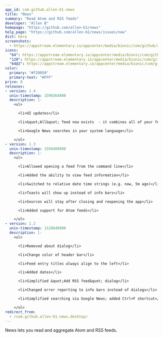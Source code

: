 ```yaml
---
app_id: com.github.allen-b1.news
title: "News"
summary: "Read Atom and RSS feeds"
developer: "Allen B"
homepage: "https://github.com/allen-b1/news"
help_page: "https://github.com/allen-b1/news/issues/new"
dist: hera
screenshots:
  - https://appstream.elementary.io/appcenter/media/bionic/com/github/allen-b1.news/BF795BB55B926620608EF23FEBE2CCAF/screenshots/image-1_orig.png
icons:
  "64": https://appstream.elementary.io/appcenter/media/bionic/com/github/allen-b1.news/BF795BB55B926620608EF23FEBE2CCAF/icons/64x64/com.github.allen-b1.news_com.github.allen-b1.news.png
  "128": https://appstream.elementary.io/appcenter/media/bionic/com/github/allen-b1.news/BF795BB55B926620608EF23FEBE2CCAF/icons/128x128/com.github.allen-b1.news_com.github.allen-b1.news.png
  "64@2": https://appstream.elementary.io/appcenter/media/bionic/com/github/allen-b1.news/BF795BB55B926620608EF23FEBE2CCAF/icons/64x64@2/com.github.allen-b1.news_com.github.allen-b1.news.png
color:
  primary: "#f20050"
  primary-text: "#FFF"
price: 0
releases:
- version: 1.4
  unix-timestamp: 1590364800
  description: |-
    <ul>

      <li>UI updates</li>

      <li>&quot;All&quot; feed now exists  - it combines all of your feeds into one</li>

      <li>Google News searches in your system language</li>

    </ul>
- version: 1.3
  unix-timestamp: 1556409600
  description: |-
    <ul>

      <li>Allowed opening a feed from the command line</li>

      <li>Added the ability to view feed information</li>

      <li>Switched to relative date time strings (e.g. now, 5m ago)</li>

      <li>Toasts will show up instead of info bars</li>

      <li>Sources will stay after closing and reopening the app</li>

      <li>Added support for Atom feeds</li>

    </ul>
- version: 1.2
  unix-timestamp: 1528848000
  description: |-
    <ul>

      <li>Removed about dialog</li>

      <li>Change color of header bar</li>

      <li>Feed entry titles always align to the left</li>

      <li>Added dates</li>

      <li>Simplified &quot;Add RSS feed&quot; dialog</li>

      <li>Changed error reporting to info bars instead of dialogs</li>

      <li>Simplified searching via Google News; added Ctrl+F shortcut</li>

    </ul>
redirect_from:
  - /com.github.allen-b1.news.desktop/
---
```


<p>News lets you read and aggregate Atom and RSS feeds.</p>